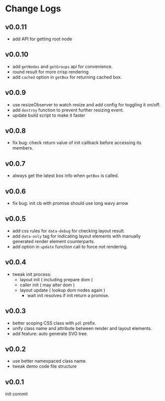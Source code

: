 # Change Logs

## v0.0.11

 - add API for getting root node


## v0.0.10

 - add `getNodes` and `getGroups` api for convenience.
 - round result for more crisp rendering
 - add `cached` option in `getBox` for returning cached box.


## v0.0.9

 - use resizeObserver to watch resize and add config for toggling it on/off.
 - add `destroy` function to prevent further resizing event.
 - update build script to make it faster


## v0.0.8

 - fix bug: check return value of init callback before accessing its members.


## v0.0.7

 - always get the latest box info when `getBox` is called.


## v0.0.6

 - fix bug: init cb with promise should use long wavy arrow 


## v0.0.5

 - add css rules for `data-debug` for checking layout result
 - add `data-only` tag for indicating layout elements with manually generated render element counterparts.
 - add option in `update` function call to force not rendering.


## v0.0.4

 - tweak init process:
   - layout init ( including prepare dom ) 
   - caller init ( may alter dom )
   - layout update ( lookup dom nodes again )
     - wait init resolves if init return a promise.


## v0.0.3

 - better scoping CSS class with `pdl` prefix. 
 - unify class name and attribute between render and layout elements.
 - add feature: auto generate SVG tree.


## v0.0.2

 - use better namespaced class name.
 - tweak demo code file structure


## v0.0.1

init commit
